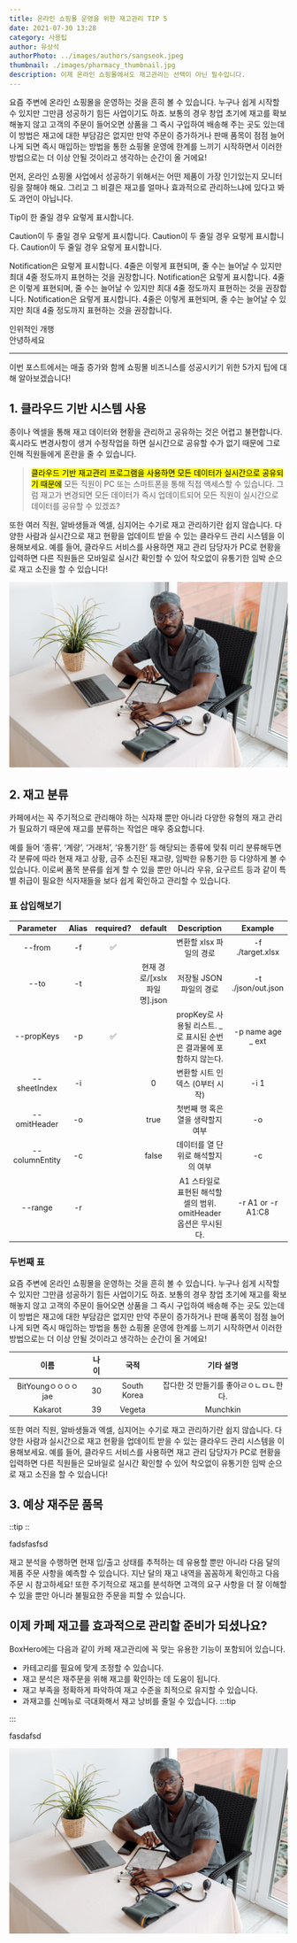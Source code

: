 ```yaml
---
title: 온라인 쇼핑몰 운영을 위한 재고관리 TIP 5
date: 2021-07-30 13:28
category: 사용팁
author: 유상석
authorPhoto: ../images/authors/sangseok.jpeg
thumbnail: ./images/pharmacy_thumbnail.jpg
description: 이제 온라인 쇼핑몰에서도 재고관리는 선택이 아닌 필수입니다.
---
```


요즘 주변에 온라인 쇼핑몰을 운영하는 것을 흔히 볼 수 있습니다. 누구나 쉽게 시작할 수 있지만 그만큼 성공하기 힘든 사업이기도 하죠. 보통의 경우 창업 초기에 재고를 확보해놓지 않고 고객의 주문이 들어오면 상품을 그 즉시 구입하여 배송해 주는 곳도 있는데 이 방법은 재고에 대한 부담감은 없지만 만약 주문이 증가하거나 판매 품목이 점점 늘어나게 되면 즉시 매입하는 방법을 통한 쇼핑몰 운영에 한계를 느끼기 시작하면서 이러한 방법으로는 더 이상 안될 것이라고 생각하는 순간이 올 거에요!

먼저, 온라인 쇼핑몰 사업에서 성공하기 위해서는 어떤 제품이 가장 인기있는지 모니터링을 잘해야 해요. 그리고 그 비결은 재고를 얼마나 효과적으로 관리하느냐에 있다고 봐도 과언이 아닙니다.

<tip-box>Tip이 한 줄일 경우 요렇게 표시합니다.</tip-box>

<caution-box>Caution이 두 줄일 경우 요렇게 표시합니다. Caution이 두 줄일 경우 요렇게 표시합니다. Caution이 두 줄일 경우 요렇게 표시합니다.</caution-box>

<notice-box>Notification은 요렇게 표시합니다. 4줄은 이렇게 표현되며, 줄 수는 늘어날 수 있지만 최대 4줄 정도까지 표현하는 것을 권장합니다. Notification은 요렇게 표시합니다. 4줄은 이렇게 표현되며, 줄 수는 늘어날 수 있지만 최대 4줄 정도까지 표현하는 것을 권장합니다. Notification은 요렇게 표시합니다. 4줄은 이렇게 표현되며, 줄 수는 늘어날 수 있지만 최대 4줄 정도까지 표현하는 것을 권장합니다.</notice-box>

<tip-box>인위적인 개행<br/>안녕하세요</tip-box>

---

이번 포스트에서는 매출 증가와 함께 쇼핑몰 비즈니스를 성공시키기 위한 5가지 팁에 대해 알아보겠습니다!

## 1. 클라우드 기반 시스템 사용

종이나 엑셀을 통해 재고 데이터와 현황을 관리하고 공유하는 것은 어렵고 불편합니다. 혹시라도 변경사항이 생겨 수정작업을 하면 실시간으로 공유할 수가 없기 때문에 그로 인해 직원들에게 혼란을 줄 수 있습니다.

> <mark>클라우드 기반 재고관리 프로그램을 사용하면 모든 데이터가 실시간으로 공유되기 때문에</mark> 모든 직원이 PC 또는 스마트폰을 통해 직접 액세스할 수 있습니다. 그럼 재고가 변경되면 모든 데이터가 즉시 업데이트되어 모든 직원이 실시간으로 데이터를 공유할 수 있겠죠?

또한 여러 직원, 알바생들과 엑셀, 심지어는 수기로 재고 관리하기란 쉽지 않습니다. 다양한 사람과 실시간으로 재고 현황을 업데이트 받을 수 있는 클라우드 관리 시스템을 이용해보세요. 예를 들어, 클라우드 서비스를 사용하면 재고 관리 담당자가 PC로 현황을 입력하면 다른 직원들은 모바일로 실시간 확인할 수 있어 착오없이 유통기한 임박 순으로 재고 소진을 할 수 있습니다!

![박스히어로는 재고관리를 쉽고 간편하게 할 수 있게 도와주는 서비스 입니다.](./images/doctor.jpg)

## 2. 재고 분류

카페에서는 꼭 주기적으로 관리해야 하는 식자재 뿐만 아니라 다양한 유형의 재고 관리가 필요하기 때문에 재고를 분류하는 작업은 매우 중요합니다.

예를 들어 ‘종류’, ‘계량’, ‘거래처’, ‘유통기한’ 등 해당되는 종류에 맞춰 미리 분류해두면 각 분류에 따라 현재 재고 상황, 금주 소진된 재고량, 임박한 유통기한 등 다양하게 볼 수 있습니다. 이로써 품목 분류를 쉽게 할 수 있을 뿐만 아니라 우유, 요구르트 등과 같이 특별 취급이 필요한 식자재들을 보다 쉽게 확인하고 관리할 수 있습니다.

### 표 삽입해보기

|   Parameter    | Alias | required? |           default           |                              Description                              |      Example       |
| :------------: | :---: | :-------: | :-------------------------: | :-------------------------------------------------------------------: | :----------------: |
|     --from     |  -f   |    ✅     |                             |                        변환할 xlsx 파일의 경로                        |  -f ./target.xlsx  |
|      --to      |  -t   |           | 현재 경로/[xslx파일명].json |                        저장될 JSON 파일의 경로                        | -t ./json/out.json |
|   --propKeys   |  -p   |    ✅     |                             | propKey로 사용될 리스트. \_로 표시된 순번은 결과물에 포함하지 않는다. | -p name age \_ ext |
|  --sheetIndex  |  -i   |           |              0              |                    변환할 시트 인덱스 (0부터 시작)                    |        -i 1        |
|  --omitHeader  |  -o   |           |            true             |                   첫번째 행 혹은 열을 생략할지 여부                   |         -o         |
| --columnEntity |  -c   |           |            false            |                  데이터를 열 단위로 해석할지의 여부                   |         -c         |
|    --range     |  -r   |           |                             |   A1 스타일로 표현된 해석할 셀의 범위. omitHeader 옵션은 무시된다.    | -r A1 or -r A1:C8  |

### 두번째 표

요즘 주변에 온라인 쇼핑몰을 운영하는 것을 흔히 볼 수 있습니다. 누구나 쉽게 시작할 수 있지만 그만큼 성공하기 힘든 사업이기도 하죠. 보통의 경우 창업 초기에 재고를 확보해놓지 않고 고객의 주문이 들어오면 상품을 그 즉시 구입하여 배송해 주는 곳도 있는데 이 방법은 재고에 대한 부담감은 없지만 만약 주문이 증가하거나 판매 품목이 점점 늘어나게 되면 즉시 매입하는 방법을 통한 쇼핑몰 운영에 한계를 느끼기 시작하면서 이러한 방법으로는 더 이상 안될 것이라고 생각하는 순간이 올 거에요!

|        이름         | 나이 |    국적     |               기타 설명                |
| :-----------------: | :--: | :---------: | :------------------------------------: |
| BitYoungㅇㅇㅇㅇjae |  30  | South Korea | 잡다한 것 만들기를 좋아ㄹㅇㄴㅁㄴ한다. |
|       Kakarot       |  39  |   Vegeta    |                Munchkin                |

또한 여러 직원, 알바생들과 엑셀, 심지어는 수기로 재고 관리하기란 쉽지 않습니다. 다양한 사람과 실시간으로 재고 현황을 업데이트 받을 수 있는 클라우드 관리 시스템을 이용해보세요. 예를 들어, 클라우드 서비스를 사용하면 재고 관리 담당자가 PC로 현황을 입력하면 다른 직원들은 모바일로 실시간 확인할 수 있어 착오없이 유통기한 임박 순으로 재고 소진을 할 수 있습니다!

## 3. 예상 재주문 품목

::tip
::

<div class="tip">
fadsfasfsd
</div>

재고 분석을 수행하면 현재 입/출고 상태를 추적하는 데 유용할 뿐만 아니라 다음 달의 제품 주문 사항을 예측할 수 있습니다. 지난 달의 재고 내역을 꼼꼼하게 확인하고 다음 주문 시 참고하세요! 또한 주기적으로 재고를 분석하면 고객의 요구 사항을 더 잘 이해할 수 있을 뿐만 아니라 불필요한 주문을 피할 수 있습니다.

## 이제 카페 재고를 효과적으로 관리할 준비가 되셨나요?

BoxHero에는 다음과 같이 카페 재고관리에 꼭 맞는 유용한 기능이 포함되어 있습니다.

- 카테고리를 필요에 맞게 조정할 수 있습니다.
- 재고 분석은 재주문을 위해 재고를 확인하는 데 도움이 됩니다.
- 재고 부족을 정확하게 파악하여 재고 수준을 최적으로 유지할 수 있습니다.
- 과재고를 신메뉴로 극대화해서 재고 낭비를 줄일 수 있습니다.
  :::tip

:::

<div class="tip">fasdafsd</div>

![](./images/doctor.jpg)
